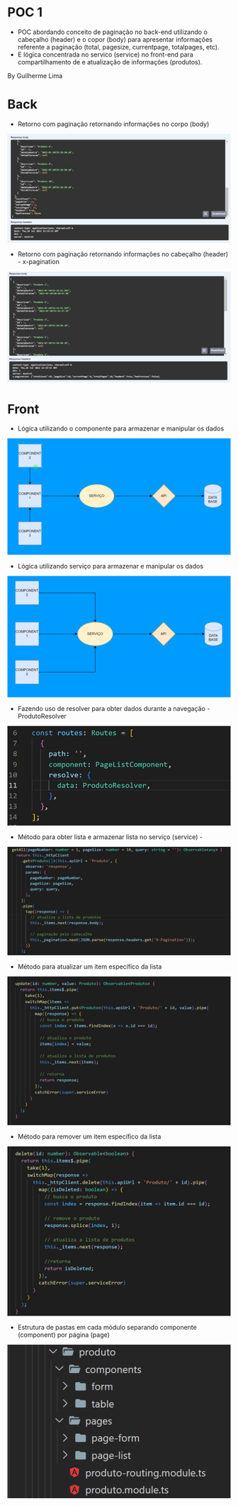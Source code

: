 # POC 1

- POC abordando conceito de paginação no back-end utilizando o cabeçalho (header) e o copor (body) para apresentar informações referente a paginação (total, pagesize, currentpage, totalpages, etc).
- E lógica concentrada no servico (service) no front-end para compartilhamento de e atualização de informações (produtos).

By Guilherme Lima

# Back

- Retorno com paginação retornando informações no corpo (body)

<img src=".docs/img-1.png" alt="My cool logo"/>

- Retorno com paginação retornando informações no cabeçalho (header) - x-pagination

<img src=".docs/img-2.png" alt="My cool logo"/>

# Front

- Lógica utilizando o componente para armazenar e manipular os dados

<img src=".docs/img-8.png" alt="My cool logo"/>

- Lógica utilizando serviço para armazenar e manipular os dados

<img src=".docs/img-9.png" alt="My cool logo"/>

- Fazendo uso de resolver para obter dados durante a navegação - ProdutoResolver

<img src=".docs/img-3.png" alt="My cool logo"/>

- Método para obter lista e armazenar lista no serviço (service) -

<img src=".docs/img-4.png" alt="My cool logo"/>

- Método para atualizar um item específico da lista

<img src=".docs/img-5.png" alt="My cool logo"/>

- Método para remover um item específico da lista

<img src=".docs/img-6.png" alt="My cool logo"/>

- Estrutura de pastas em cada módulo separando componente (component) por página (page)

<img src=".docs/img-7.png" alt="My cool logo"/>
